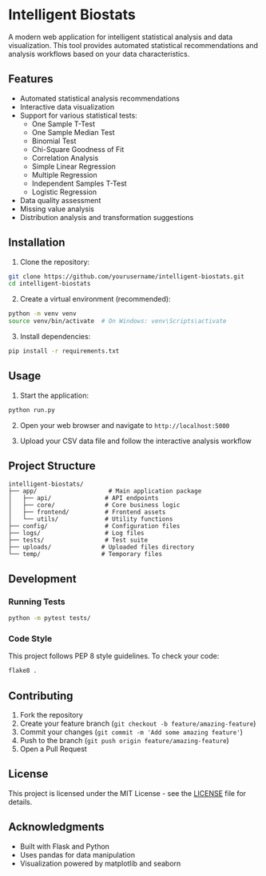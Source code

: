 # Intelligent Biostats

A modern web application for intelligent statistical analysis and data visualization. This tool provides automated statistical recommendations and analysis workflows based on your data characteristics.

## Features

- Automated statistical analysis recommendations
- Interactive data visualization
- Support for various statistical tests:
  - One Sample T-Test
  - One Sample Median Test
  - Binomial Test
  - Chi-Square Goodness of Fit
  - Correlation Analysis
  - Simple Linear Regression
  - Multiple Regression
  - Independent Samples T-Test
  - Logistic Regression
- Data quality assessment
- Missing value analysis
- Distribution analysis and transformation suggestions

## Installation

1. Clone the repository:
```bash
git clone https://github.com/yourusername/intelligent-biostats.git
cd intelligent-biostats
```

2. Create a virtual environment (recommended):
```bash
python -m venv venv
source venv/bin/activate  # On Windows: venv\Scripts\activate
```

3. Install dependencies:
```bash
pip install -r requirements.txt
```

## Usage

1. Start the application:
```bash
python run.py
```

2. Open your web browser and navigate to `http://localhost:5000`

3. Upload your CSV data file and follow the interactive analysis workflow

## Project Structure

```
intelligent-biostats/
├── app/                    # Main application package
│   ├── api/               # API endpoints
│   ├── core/              # Core business logic
│   ├── frontend/          # Frontend assets
│   └── utils/             # Utility functions
├── config/                # Configuration files
├── logs/                  # Log files
├── tests/                 # Test suite
├── uploads/              # Uploaded files directory
└── temp/                 # Temporary files
```

## Development

### Running Tests
```bash
python -m pytest tests/
```

### Code Style
This project follows PEP 8 style guidelines. To check your code:
```bash
flake8 .
```

## Contributing

1. Fork the repository
2. Create your feature branch (`git checkout -b feature/amazing-feature`)
3. Commit your changes (`git commit -m 'Add some amazing feature'`)
4. Push to the branch (`git push origin feature/amazing-feature`)
5. Open a Pull Request

## License

This project is licensed under the MIT License - see the [LICENSE](LICENSE) file for details.

## Acknowledgments

- Built with Flask and Python
- Uses pandas for data manipulation
- Visualization powered by matplotlib and seaborn

